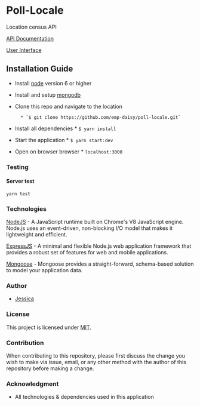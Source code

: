 # Poll-Locale

Location census API

[API Documentation](https://poll-locale.herokuapp.com/api/v1)

[User Interface](https://poll-locale.herokuapp.com)

## Installation Guide

* Install [node](https://nodejs.org/en/download/) version 6 or higher

* Install and setup [mongodb](https://docs.mongodb.com/manual/tutorial/install-mongodb-on-os-x/)

* Clone this repo and navigate to the location

        * `$ git clone https://github.com/emp-daisy/poll-locale.git`

* Install all dependencies
        * `$ yarn install`

* Start the application
        * `$ yarn start:dev`

* Open on browser browser
        * `localhost:3000`

### Testing

#### Server test

`yarn test`

### Technologies

[NodeJS](https://www.nodejs.org/) - A JavaScript runtime built on Chrome's V8 JavaScript engine. Node.js uses an event-driven, non-blocking I/O model that makes it lightweight and efficient.

[ExpressJS](https://www.expressjs.com/) - A minimal and flexible Node.js web application framework that provides a robust set of features for web and mobile applications.

[Mongoose](https://mongoosejs.com/) - Mongoose provides a straight-forward, schema-based solution to model your application data.

### Author

* [Jessica](https://github.com/emp-daisy/)

### License

This project is licensed under [MIT](https://github.com/emp-daisy/poll-locale/blob/develop/LICENSE).

### Contribution

When contributing to this repository, please first discuss the change you wish to make via issue, email, or any other method with the author of this repository before making a change.

### Acknowledgment

* All technologies & dependencies used in this application